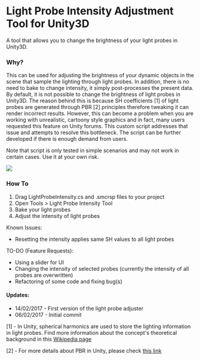 # Light Probe Intensity Adjustment Tool for Unity3D
A tool that allows you to change the brightness of your light probes in Unity3D. 

### Why?

This can be used for adjusting the brightness of your dynamic objects in the scene that sample the lighting through light probes. In addition, there is no need to bake to change intensity, it simply post-processes the present data. By default, it is not possible to change the brightness of light probes in Unity3D. The reason behind this is because SH coefficients [1] of light probes are generated through PBR [2] principles therefore tweaking it can render incorrect results. However, this can become a problem when you are working with unrealistic, cartoony style graphics and in fact, many users requested this feature on Unity forums. This custom script addresses that issue and attempts to resolve this bottleneck. The script can be further developed if there is enough demand from users.

Note that script is only tested in simple scenarios and may not work in certain cases. Use it at your own risk.

![](https://github.com/kemalakay/lightprobes/blob/master/GIF/adam4.gif)

### How To

1. Drag LightProbeIntensity.cs and .smcrsp files to your project
2. Open Tools > Light Probe Intensity Tool
3. Bake your light probes 
4. Adjust the intensity of light probes


Known Issues:
* Resetting the intensity applies same SH values to all light probes

TO-DO (Feature Requests):
* Using a slider for UI
* Changing the intensity of selected probes (currently the intensity of all probes are overwritten)
* Refactoring of some code and fixing bug(s)

#### Updates: 
* 14/02/2017 - First version of the light probe adjuster
* 06/02/2017 - Initial commit

[1] - In Unity, spherical harmonics are used to store the lighting information in light probes. Find more information about the concept's theoretical background in this [Wikipedia page](https://en.wikipedia.org/wiki/Spherical_harmonics) 

[2] - For more details about PBR in Unity, please check [this link](https://blogs.unity3d.com/2015/02/18/working-with-physically-based-shading-a-practical-approach/)